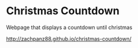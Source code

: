 # Christmas Countdown
Webpage that displays a countdown until christmas

http://zachpanz88.github.io/christmas-countdown/
